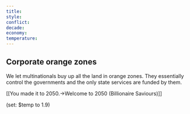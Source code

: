 ```yaml
---
title: 
style: 
conflict: 
decade: 
economy: 
temperature: 
---
```


## Corporate orange zones


We let multinationals buy up all the land in orange zones. They essentially control the governments and the only state services are funded by them.

[[You made it to 2050.->Welcome to 2050 (Billionaire Saviours)]]

(set: $temp to 1.9)
